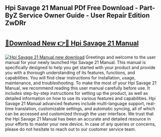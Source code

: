 ## Hpi Savage 21 Manual PDf Free Download - Part-ByZ Service Owner Guide - User Repair Edition ZwDRr

# <h2><a href="http://cf26395.oget.top/?id=Hpi+Savage+21+Manual">🔗Download New 👉🔴 Hpi Savage 21 Manual</a></h2>

[![Hpi Savage 21 Manual new download](https://i.imgur.com/5g1atiW.png)](http://cf26395.oget.top/?id=Hpi+Savage+21+Manual)
Greetings and welcome to the user manual for your newly launched Hpi Savage 21 Manual. This manual is specifically designed to help you get started with your product and provide you with a thorough understanding of its features, functions, and capabilities. You will find clear instructions for installation, usage, maintenance, and troubleshooting. To make the most of your Hpi Savage 21 Manual, we recommend reading this user manual carefully before use. It includes step-by-step instructions for setting up the product, as well as detailed information on how to use its various features and capabilities. Hpi Savage 21 Manual advanced features include multi-language support, real-time translation, customizable settings, and automatic syncing, all of which can be accessed and customized through the user interface. We trust that the Hpi Savage 21 Manual has been an accurate and detailed resource in your efforts to master your new device. In case of any queries or concerns, please do not hesitate to reach out to our customer service team.
